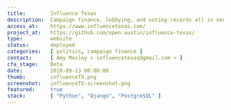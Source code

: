 ```yaml
---
title:        Influence Texas
description:  Campaign finance, lobbying, and voting records all in one app.
access_at:    https://www.influencetexas.com/
project_at:   https://github.com/open-austin/influence-texas/
type:         website
status:       deployed
categories:   [ politics, campaign finance ]
contact:      [ Amy Mosley < influencetexas@gmail.com > ]
cfa_stage:    Beta
date:         2018-09-13 00:00:00
thumb:        influenceTX.png
screenshot:   influenceTX-screenshot.png
featured:     true
stack:        [ "Python", "Django", "PostgreSQL" ]
---
```

